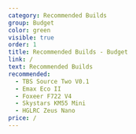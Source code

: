 ```yaml
---
category: Recommended Builds
group: Budget
color: green
visible: true
order: 1
title: Recommended Builds - Budget
link: /
text: Recommended Builds
recommended:
  - TBS Source Two V0.1
  - Emax Eco II
  - Foxeer F722 V4
  - Skystars KM55 Mini
  - HGLRC Zeus Nano
price: /
---
```

